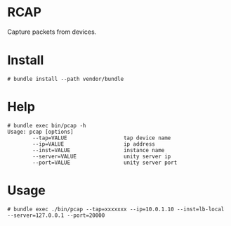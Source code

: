 # RCAP

Capture packets from devices.

# Install

```
# bundle install --path vendor/bundle
```

# Help

```
# bundle exec bin/pcap -h
Usage: pcap [options]
        --tap=VALUE                  tap device name
        --ip=VALUE                   ip address
        --inst=VALUE                 instance name
        --server=VALUE               unity server ip
        --port=VALUE                 unity server port
```

# Usage

```
# bundle exec ./bin/pcap --tap=xxxxxxx --ip=10.0.1.10 --inst=lb-local --server=127.0.0.1 --port=20000
```
